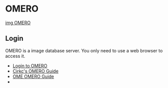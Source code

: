 # OMERO
[img OMERO](https://www.openmicroscopy.org/img/logos/omero.svg)

## Login
OMERO is a image database server. You only need to use a web browser to access it.
- [Login to OMERO](http://omero-train.duck.dns.org)
- [Cirkc's OMERO Guide](https://franciscrickinstitute.github.io/crick-omeroguide/#)
- [OME OMERO Guide](https://omero-guides.readthedocs.io/en/latest/)
-
